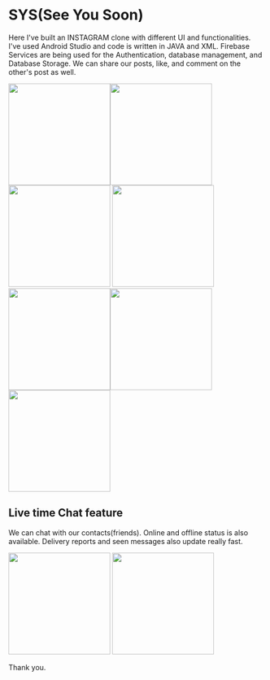 # SYS(See You Soon)

Here I've built an INSTAGRAM clone with different UI and functionalities. I've used Android Studio and code is written in JAVA and XML. Firebase Services are being used for the Authentication, database management, and Database Storage.
We can share our posts, like, and comment on the other's post as well.

<img src = "https://user-images.githubusercontent.com/54989354/90585655-00815580-e1f3-11ea-91a5-347fed94bdcd.jpg" width="200"><img src = "https://user-images.githubusercontent.com/54989354/90586026-d2e8dc00-e1f3-11ea-9a92-f37f32dcad9a.jpg" width="200">
<img src = "https://user-images.githubusercontent.com/54989354/90586067-ec8a2380-e1f3-11ea-9679-f6141efa8be5.jpg" width="200">
<img src = "https://user-images.githubusercontent.com/54989354/90586074-f01daa80-e1f3-11ea-97bb-dbfc211a4f6f.jpg" width="200">
<img src = "https://user-images.githubusercontent.com/54989354/90586088-f6ac2200-e1f3-11ea-973c-b51d3b048650.jpg" width="200"><img src = "https://user-images.githubusercontent.com/54989354/90586089-f7dd4f00-e1f3-11ea-82d5-8becc351c58b.jpg" width="200">
<img src = "https://user-images.githubusercontent.com/54989354/90586091-f875e580-e1f3-11ea-9be8-30e497d17f6c.jpg" width="200">

## Live time Chat feature

We can chat with our contacts(friends). Online and offline status is also available. Delivery reports and seen messages also update really fast. 

<img src = "https://user-images.githubusercontent.com/54989354/90586495-f52f2980-e1f4-11ea-8a90-d61d1e35c64e.jpg" width="200">
<img src = "https://user-images.githubusercontent.com/54989354/90586498-f6605680-e1f4-11ea-8127-39b7a9497f8a.jpg" width="200">

Thank you.
